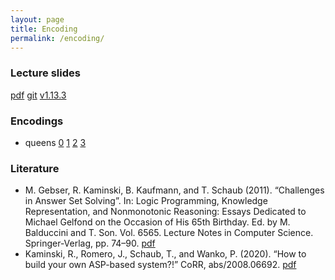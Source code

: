 ```yaml
---
layout: page
title: Encoding
permalink: /encoding/
---
```

### Lecture slides

  [pdf](https://github.com/potassco-asp-course/course/releases/download/v1.13.3/encoding.pdf)
  [git](https://github.com/potassco-asp-course/encoding)
  [v1.13.3](https://github.com/potassco-asp-course/course/releases/tag/v1.13.3)

### Encodings

  * queens
	[0](https://github.com/potassco-asp-course/course/releases/download/v1.12.0/queens0.lp)
	[1](https://github.com/potassco-asp-course/course/releases/download/v1.12.0/queens1.lp)
	[2](https://github.com/potassco-asp-course/course/releases/download/v1.12.0/queens2.lp)
	[3](https://github.com/potassco-asp-course/course/releases/download/v1.12.0/queens3.lp)

### Literature

  * M. Gebser, R. Kaminski, B. Kaufmann, and T. Schaub (2011).
	“Challenges in Answer Set Solving”.
	In: Logic Programming, Knowledge Representation, and Nonmonotonic Reasoning:
	Essays Dedicated to Michael Gelfond on the Occasion of His 65th Birthday.
	Ed. by M. Balduccini and T. Son.
	Vol. 6565. Lecture Notes in Computer Science.
	Springer-Verlag, pp. 74–90.
	[pdf](https://github.com/potassco-asp-course/course/releases/download/v1.12.0/paper.pdf)
  * Kaminski, R., Romero, J., Schaub, T., and Wanko, P. (2020).
	“How to build your own ASP-based system?!”
	CoRR, abs/2008.06692.
	[pdf](https://www.cs.uni-potsdam.de/wv/publications/DBLP_journals/corr/abs-2008-06692.pdf)
